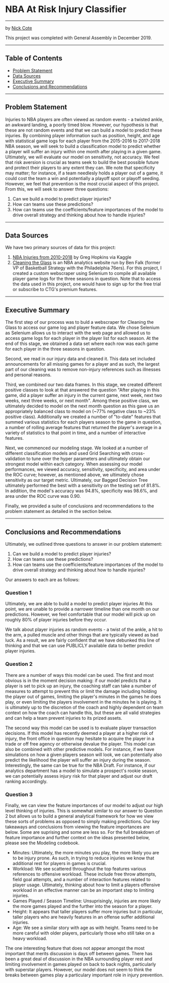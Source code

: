 # NBA At Risk Injury Classifier

----

by [Nick Cote](https://www.linkedin.com/in/nicholas-cote1/)

This project was completed with General Assembly in December 2019.

----
## Table of Contents

 - [Problem Statement](#Problem-Statement)
 - [Data Sources](#Data-Sources)
 - [Executive Summary](#Executive-Summary)
 - [Conclusions and Recommendations](#Conclusions-and-Recommendations)

----
## Problem Statement

Injuries to NBA players are often viewed as random events - a twisted ankle, an awkward landing, a poorly timed blow.  However, our hypothesis is that these are not random events and that we can build a model to predict these injuries.  By combining player information such as position, height, and age with statistical game logs for each player from the 2015-2016 to 2017-2018 NBA season, we will seek to build a classification model to predict whether a player will suffer an injury within one month after playing in a given game.  Ultimately, we will evaluate our model on sensitivity, not accuracy.  We feel that risk aversion is crucial as teams seek to build the best possible future and protect their players to any extent they can.  We note that specificity may matter; for instance, if a team needlesly holds a player out of a game, it could cost the team a win and potentially a playoff spot or playoff seeding.  However, we feel that prevention is the most crucial aspect of this project.  From this, we will seek to answer three questions:

1. Can we build a model to predict player injuries?
2. How can teams use these predictions?
3. How can teams use the coefficients/feature importances of the model to drive overall strategy and thinking about how to handle injuries?

----
## Data Sources

We have two primary sources of data for this project:

1. [NBA Injuries from 2010-2018](https://www.kaggle.com/ghopkins/nba-injuries-2010-2018) by Greg Hopkins via Kaggle
2. [Cleaning the Glass](https://cleaningtheglass.com/) is an NBA analytics website run by Ben Falk (former VP of Basketball Strategy with the Philadelphia 76ers).  For this project, I created a custom webscraper using Selenium to compile all available player game logs for the three seasons in question.  Note that to access the data used in this project, one would have to sign up for the free trial or subscribe to CTG's premium features.

----
## Executive Summary

The first step of our process was to buld a webscraper for Cleaning the Glass to access our game log and player feature data.  We chose Selenium as Selenium allows us to interact with the web page and allowed us to access game logs for each player in the player list for each season.  At the end of this stage, we obtained a data set where each row was each game for each player in the three seasons in question.

Second, we read in our injury data and cleaned it.  This data set included announcements for all missing games for a player and as such, the largest part of our cleaning was to remove non-injury references such as illnesses and personal reasons.  

Third, we combined our two data frames.  In this stage, we created different positive classes to look at that answered the question "After playing in this game, did a player suffer an injury in the current game, next week, next two weeks, next three weeks, or next month".  Among these positive class, we ultimately decided to model on the next month question as this gave us an appropriately balanced class to model on (~77% negative class to ~23% positive class).  Additionally we created a number of "to-date" features that summed various statistics for each players season to the game in question, a number of rolling average features that returned the player's average in a variety of statistics to that point in time, and a number of interactive features.

Next, we commenced our modeling stage.  We looked at a number of different classification models and used Grid Searching with cross-validation to tune over the hyper parameters and ultimately obtain our strongest model within each category. When assessing our model performances, we viewed accuracy, sensitivity, specificity, and area under the ROC curve; however, as mentioned above, we ultimately chose sensitivity as our target metric.  Ultimately, our Bagged Decision Tree ultimately performed the best with a sensitivity on the testing set of 81.8%.  In addition, the model's accuracy was 94.8%, specificity was 98.6%, and area under the ROC curve was 0.90.

Finally, we provided a suite of conclusions and recommendations to the problem statement as detailed in the section below.

----
## Conclusions and Recommendations

Ultimately, we outlined three questions to answer in our problem statement:

1. Can we build a model to predict player injuries?
2. How can teams use these predictions?
3. How can teams use the coefficients/feature importances of the model to drive overall strategy and thinking about how to handle injuries?

Our answers to each are as follows:

### Question 1

Ultimately, we are able to build a model to predict player injuries  At this point, we are unable to provide a narrower timeline than one month on our predictions.  However, we feel comfortable that our model will pick up on roughly 80% of player injuries before they occur.  

We talk about player injuries as random events - a twist of the ankle, a hit to the arm, a pulled muscle and other things that are typically viewed as bad luck.  As a result, we are fairly confident that we have debunked this line of thinking and that we can use PUBLICLY available data to better predict player injuries.

### Question 2

There are a number of ways this model can be used.  The first and most obvious is in the moment decision making: if our model predicts that a player is set to pick up an injury, the coaching staff can take a number of measures to attempt to prevent this or limit the damage including holding the player out of games, limiting the player's minutes in the games he does play, or even limiting the players involvement in the minutes he is playing.  It is ultimately up to the discretion of the coach and highly dependent on team context on how the coach can handle this, but these are all valid strategies and can help a team prevent injuries to its prized assets.

The second way this model can be used is to evaluate player transaction decisions.  If this model has recently deemed a player at a higher risk of injury, the front office in question may hesitate to acquire the player in a trade or off free agency or otherwise devalue the player.  This model can also be combined with other predictive models.  For instance, if we have simulations on how a given players season will look, we can potentially also predict the likelihood the player will suffer an injury during the season.  Interestingly, the same can be true for the NBA Draft.  For instance, if our analytics department has a model to simulate a prospect's rookie season, we can potentially assess injury risk for that player and adjust our draft ranking accordingly.  

### Question 3

Finally, we can view the feature importances of our model to adjust our high level thinking of injuries.  This is somewhat similar to our answer to Question 2 but allows us to build a general analytical framework for how we view these sorts of problems as opposed to simply making predictions.  Our key takeaways and conclusions from viewing the feature importances are below.  Some are suprising and some are less so.  For the full breakdown of feature importance and further context on the ideas presented below, please see the Modeling codebook.

 - Minutes:  Ultimately, the more minutes you play, the more likely you are to be injury prone.  As such, in trying to reduce injuries we know that additional rest for players in games is crucial.
 - Workload: We see scattered throughout the top features various references to offensive workload.  These include free throw attempts, field goal attempts, and a number of interaction features related to player usage.  Ultimately, thinking about how to limit a players offensive workload in an effective manner can be an important step to limiting injuries.
 - Games Played / Season Timeline:  Unsuprisingly, injuries are more likely the more games played and the further into the season for a player.
 - Height: It appears that taller players suffer more injuries but in particular, taller players who are heavily features in an offense suffer additional injuries.
 - Age:  We see a similar story with age as with height.  Teams need to be more careful with older players, particularly those who still take on a heavy workload.
 
The one interesting feature that does not appear amongst the most important that merits discussion is days off between games.  There has been a great deal of discussion in the NBA surrounding player rest and limiting involvement in games played on back to back nights, particularly with superstar players.  However, our model does not seem to think the breaks between games play a particulary important role in injury prevention.

